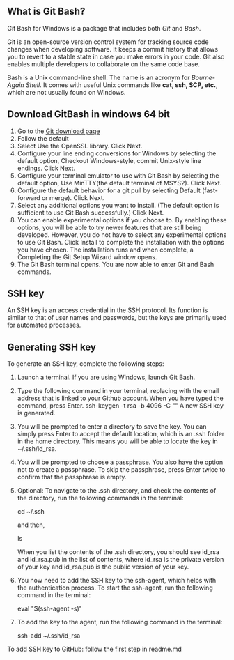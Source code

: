 ## What is Git Bash?
Git Bash for Windows is a package that includes both *Git* and *Bash*.

Git is an open-source version control system for tracking source code changes when developing software. It keeps a commit history that allows you to revert to a stable state in case you make errors in your code. Git also enables multiple developers to collaborate on the same code base.

Bash is a Unix command-line shell. The name is an acronym for *Bourne-Again Shell*. It comes with useful Unix commands like **cat, ssh, SCP, etc.**, which are not usually found on Windows.
## Download GitBash in windows 64 bit
1. Go to the [Git download page](https://git-scm.com/downloads?utm_medium=Exinfluencer&utm_source=Exinfluencer&utm_content=000026UJ&utm_term=10006555&utm_id=NA-SkillsNetwork-wwwcourseraorg-SkillsNetworkCoursesIBMDeveloperSkillsNetworkCD0101ENSkillsNetwork20336975-2021-01-01)
2. Follow the default
3. Select Use the OpenSSL library. Click Next.
4. Configure your line ending conversions for Windows by selecting the default option, Checkout Windows-style, commit Unix-style line endings. Click Next.
5. Configure your terminal emulator to use with Git Bash by selecting the default option, Use MinTTY(the default terminal of MSYS2). Click Next.
6. Configure the default behavior for a git pull by selecting Default (fast-forward or merge). Click Next.
7. Select any additional options you want to install. (The default option is sufficient to use Git Bash successfully.) Click Next.
8. You can enable experimental options if you choose to. By enabling these options, you will be able to try newer features that are still being developed. However, you do not have to select any experimental options to use Git Bash. Click Install to complete the installation with the options you have chosen. The installation runs and when complete, a Completing the Git Setup Wizard window opens.
9. The Git Bash terminal opens. You are now able to enter Git and Bash commands.

## SSH key
An SSH key is an access credential in the SSH protocol. Its function is similar to that of user names and passwords, but the keys are primarily used for automated processes.

## Generating SSH key
To generate an SSH key, complete the following steps:
1. Launch a terminal. If you are using Windows, launch Git Bash.
2. Type the following command in your terminal, replacing <your email address> with the email address that is linked to your Github account. When you have typed the command, press Enter.
  ssh-keygen -t rsa -b 4096 -C "<your email address>"
    A new SSH key is generated.
3. You will be prompted to enter a directory to save the key. You can simply press Enter to accept the default location, which is an .ssh folder in the home directory. This means you will be able to locate the key in ~/.ssh/id_rsa.
4. You will be prompted to choose a passphrase. You also have the option not to create a passphrase. To skip the passphrase, press Enter twice to confirm that the passphrase is empty.
5. Optional: To navigate to the .ssh directory, and check the contents of the directory, run the following commands in the terminal:

    cd ~/.ssh

    and then,

    ls

    When you list the contents of the .ssh directory, you should see id_rsa and id_rsa.pub in the list of contents, where id_rsa is the private version of your key and id_rsa.pub is the public version of your key.
6. You now need to add the SSH key to the ssh-agent, which helps with the authentication process. To start the ssh-agent, run the following command in the terminal:

    eval "$(ssh-agent -s)"
7. To add the key to the agent, run the following command in the terminal:

    ssh-add ~/.ssh/id_rsa

To add SSH key to GitHub: follow the first step in readme.md
